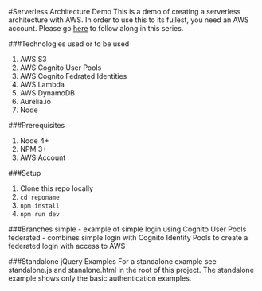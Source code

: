 #Serverless Architecture Demo
This is a demo of creating a serverless architecture with AWS. In order 
to use this to its fullest, you need an AWS account. Please go [here](http://blog.rackspace.com/part-1-building-server-less-architecture-aws/) 
to follow along in this series.

###Technologies used or to be used
1. AWS S3
2. AWS Cognito User Pools
3. AWS Cognito Fedrated Identities
4. AWS Lambda
5. AWS DynamoDB
6. Aurelia.io
7. Node

###Prerequisites
1. Node 4+
2. NPM 3+
3. AWS Account

###Setup
1. Clone this repo locally
2. `cd reponame`
3. `npm install`
4. `npm run dev`

###Branches
simple - example of simple login using Cognito User Pools
federated - combines simple login with Cognito Identity Pools to create a federated login with access to AWS

###Standalone jQuery Examples
For a standalone example see standalone.js and stanalone.html in the root of this project. The standalone example shows only the basic authentication examples.

